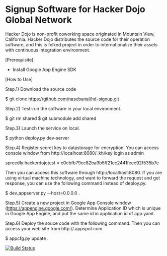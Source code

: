 # Signup Software for Hacker Dojo Global Network

Hacker Dojo is non-profit coworking space originated in Mountain View, California. Hacker Dojo distributes the source code for their operation software, and this is folked project in order to internationalize their assets with continuous integration environment.


[Prerequisite]

* Install Google App Engine SDK


[How to Use]

Step.1) Download the source code

 $ git clone https://github.com/nasebanal/hd-signup.git


Step.2) Test-run the software in your local environment.

 $ git rm shared
 $ git submodule add <Shared repository path> shared

Step.3) Launch the service on local.

 $ python deploy.py dev-server

Step.4) Register secret key to datastorage for encryption.
You can access console window from http://localhost:8080/_kh/key login as admin

 spreedly:hackerdojotest = e0cbfb79cc82ba9b5ff21ec2441feee92f535b7e

Then you can access this software through http://localhost:8080.
If you are using virtual machine technology, and want to forward the request and get response, you can use the following command instead of deploy.py.

 $ dev_appserver.py --host=0.0.0.0 .

Step.5) Create a new project in Google App Console window (https://appengine.google.com/). Determine Application ID which is unique in Google App Engine, and put the same id in application id of app.yaml.

Step.6) Deploy the souce code with the following command. Then you can access your web site from http://<application ID>.appspot.com.

 $ appcfg.py update .


[![Build Status](https://travis-ci.org/nasebanal/hd-signup.svg)](https://travis-ci.org/nasebanal/hd-signup)

